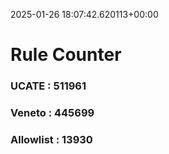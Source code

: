 2025-01-26 18:07:42.620113+00:00
# Rule Counter 
 ### UCATE : 511961

 ### Veneto : 445699

 ### Allowlist : 13930